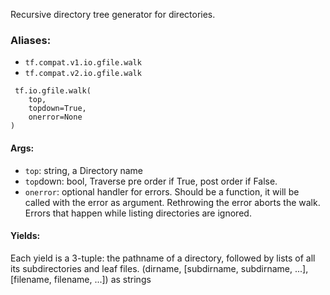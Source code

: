 
Recursive directory tree generator for directories.
### Aliases:
- `tf.compat.v1.io.gfile.walk`
- `tf.compat.v2.io.gfile.walk`

```
 tf.io.gfile.walk(
    top,
    topdown=True,
    onerror=None
)
```
#### Args:
- `top`: string, a Directory name
- `top`down: bool, Traverse pre order if True, post order if False.
- `onerror`: optional handler for errors. Should be a function, it will be called with the error as argument. Rethrowing the error aborts the walk. Errors that happen while listing directories are ignored.
#### Yields:

Each yield is a 3-tuple: the pathname of a directory, followed by lists of all its subdirectories and leaf files. (dirname, [subdirname, subdirname, ...], [filename, filename, ...]) as strings
